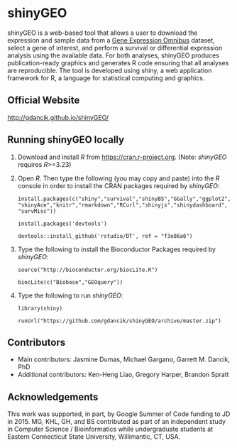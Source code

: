 # shinyGEO
shinyGEO is a web-based tool that allows a user to download the expression and sample data from a [Gene Expression Omnibus](http://www.ncbi.nlm.nih.gov/geo/browse/) dataset, select a gene of interest, and perform a survival or differential expression analysis using the available data. For both analyses, shinyGEO produces publication-ready graphics and generates R code ensuring that all analyses are reproducible. The tool is developed using shiny, a web application framework for R, a language for statistical computing and graphics.

## Official Website
http://gdancik.github.io/shinyGEO/

## Running shinyGEO locally 
1. Download and install *R* from https://cran.r-project.org. (Note: *shinyGEO* requires *R*>=3.23)

2. Open *R*. Then type the following (you may copy and paste) into the *R* console in order to install the CRAN packages required by *shinyGEO*:

	`install.packages(c("shiny","survival","shinyBS","GGally","ggplot2","shinyAce","knitr","rmarkdown","RCurl","shinyjs","shinydashboard", "survMisc"))` 

    `install.packages('devtools')`

    `devtools::install_github('rstudio/DT', ref = "f3e86a6")`

3. Type the following to install the Bioconductor Packages required by *shinyGEO*:

	`source("http://bioconductor.org/biocLite.R")`		

	`biocLite(c("Biobase","GEOquery"))`

4. Type the following to run *shinyGEO*:

	`library(shiny)`	 

	`runUrl("https://github.com/gdancik/shinyGEO/archive/master.zip")`

## Contributors
- Main contributors: Jasmine Dumas, Michael Gargano, Garrett M. Dancik, PhD
- Additional contributors: Ken-Heng Liao, Gregory Harper, Brandon Spratt

## Acknowledgements
This work was supported, in part, by Google Summer of Code funding to JD in 2015. MG, KHL, GH, and BS contributed as part of an independent study in Computer Science / Bioinformatics while undergraduate students at Eastern Connecticut State University, Willimantic, CT,  USA.

